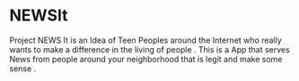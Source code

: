 # NEWSIt
Project NEWS It is an Idea of Teen Peoples around the Internet who really wants to make a difference in the living of people . This is a App that serves News from people around your neighborhood that is legit and make some sense . 
